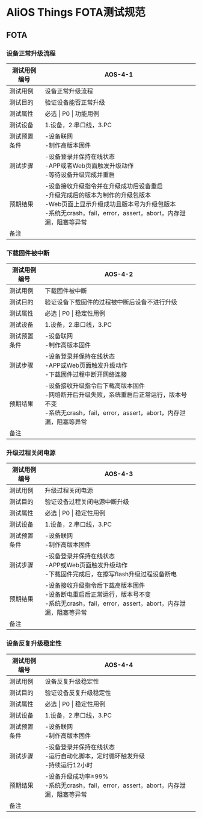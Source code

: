 AliOS Things FOTA测试规范
=====================

FOTA
----

### 设备正常升级流程

| 测试用例编号 | AOS-4-1                                                                                                                                                                                                  |
| ------------ | -------------------------------------------------------------------------------------------------------------------------------------------------------------------------------------------------------- |
| 测试用例     | 设备正常升级流程                                                                                                                                                                                         |
| 测试目的     | 验证设备能否正常升级                                                                                                                                                                                     |
| 测试属性     | 必选 \| P0 \| 功能用例                                                                                                                                                                                   |
| 测试设备     | 1.设备，2.串口线，3.PC                                                                                                                                                                                   |
| 测试预置条件 | \-设备联网 <br>-制作高版本固件                                                                                                                                                                         |
| 测试步骤     | \-设备登录并保持在线状态 <br>-APP或者Web页面触发升级动作 <br>-等待设备升级完成并重启                                                                                                                 |
| 预期结果     | \-设备接收升级指令并在升级成功后设备重启 <br>-升级完成后的版本为制作的升级包版本 <br>-Web页面上显示升级成功且版本号为升级包版本 <br>-系统无crash，fail，error，assert，abort，内存泄漏，阻塞等异常 |
| 备注         |                                                                                                                                                                                                          |

### 下载固件被中断

| 测试用例编号 | AOS-4-2                                                                                                                                                           |
| ------------ | ----------------------------------------------------------------------------------------------------------------------------------------------------------------- |
| 测试用例     | 下载固件被中断                                                                                                                                                    |
| 测试目的     | 验证设备下载固件的过程被中断后设备不进行升级                                                                                                                      |
| 测试属性     | 必选 \| P0 \| 稳定性用例                                                                                                                                          |
| 测试设备     | 1.设备，2.串口线，3.PC                                                                                                                                            |
| 测试预置条件 | \-设备联网 <br>-制作高版本固件                                                                                                                                  |
| 测试步骤     | \-设备登录并保持在线状态 <br>-APP或Web页面触发升级动作 <br>-下载固件过程中断开网络连接                                                                        |
| 预期结果     | \-设备接收升级指令后下载高版本固件 <br>-网络断开后升级失败，系统重启后正常运行，版本号不变 <br>-系统无crash，fail，error，assert，abort，内存泄漏，阻塞等异常 |
| 备注         |                                                                                                                                                                   |

### 升级过程关闭电源

| 测试用例编号 | AOS-4-3                                                                                                                                           |
| ------------ | ------------------------------------------------------------------------------------------------------------------------------------------------- |
| 测试用例     | 升级过程关闭电源                                                                                                                                  |
| 测试目的     | 验证设备过程关闭电源中断升级                                                                                                                      |
| 测试属性     | 必选 \| P0 \| 稳定性用例                                                                                                                          |
| 测试设备     | 1.设备，2.串口线，3.PC                                                                                                                            |
| 测试预置条件 | \-设备联网 <br>-制作高版本固件                                                                                                                  |
| 测试步骤     | \-设备登录并保持在线状态 <br>-APP或Web页面触发升级动作 <br>-下载固件完成后，在擦写flash升级过程设备断电                                       |
| 预期结果     | \-设备接收升级指令后下载高版本固件 <br>-设备断电重启后正常运行，版本号不变 <br>-系统无crash，fail，error，assert，abort，内存泄漏，阻塞等异常 |
| 备注         |                                                                                                                                                   |

### 设备反复升级稳定性

| 测试用例编号 | AOS-4-4                                                                                   |
| ------------ | ----------------------------------------------------------------------------------------- |
| 测试用例     | 设备反复升级稳定性                                                                        |
| 测试目的     | 验证设备反复升级稳定性                                                                    |
| 测试属性     | 必选 \| P0 \| 稳定性用例                                                                  |
| 测试设备     | 1.设备，2.串口线，3.PC                                                                    |
| 测试预置条件 | \-设备联网 <br>-制作高版本固件                                                          |
| 测试步骤     | \-设备登录并保持在线状态 <br>-运行自动化脚本，定时循环触发升级 <br>-持续运行12小时    |
| 预期结果     | \-设备升级成功率≥99% <br>-系统无crash，fail，error，assert，abort，内存泄漏，阻塞等异常 |
| 备注         |                                                                                           |
